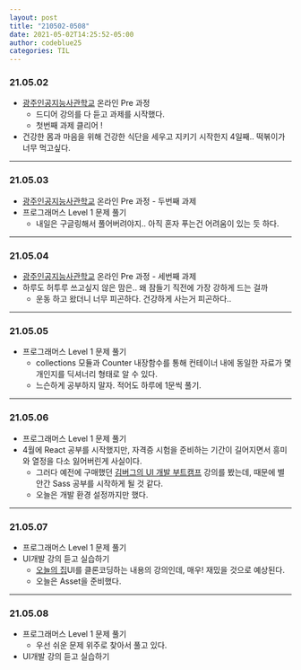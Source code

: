 ```yaml
---
layout: post
title: "210502-0508"
date: 2021-05-02T14:25:52-05:00
author: codeblue25
categories: TIL
---
```


<h3>21.05.02</h3>

- [광주인공지능사관학교](https://aischool.likelion.net/) 온라인 Pre 과정
  - 드디어 강의를 다 듣고 과제를 시작했다.
  - 첫번째 과제 클리어 !
- 건강한 몸과 마음을 위해 건강한 식단을 세우고 지키기 시작한지 4일째.. 떡볶이가 너무 먹고싶다.

---

<h3>21.05.03</h3>

- [광주인공지능사관학교](https://aischool.likelion.net/) 온라인 Pre 과정 - 두번째 과제
- 프로그래머스 Level 1 문제 풀기
  - 내일은 구글링해서 풀어버려야지.. 아직 혼자 푸는건 어려움이 있는 듯 하다.

---

<h3>21.05.04</h3>

- [광주인공지능사관학교](https://aischool.likelion.net/) 온라인 Pre 과정 - 세번째 과제
- 하루도 허투루 쓰고싶지 않은 맘은.. 왜 잠들기 직전에 가장 강하게 드는 걸까
  - 운동 하고 왔더니 너무 피곤하다. 건강하게 사는거 피곤하다..

---

<h3>21.05.05</h3>

- 프로그래머스 Level 1 문제 풀기
  - collections 모듈과 Counter 내장함수를 통해 컨테이너 내에 동일한 자료가 몇 개인지를 딕셔너리 형태로 알 수 있다.
  - 느슨하게 공부하지 말자. 적어도 하루에 1문씩 풀기.

---

<h3>21.05.06</h3>

- 프로그래머스 Level 1 문제 풀기
- 4월에 React 공부를 시작했지만, 자격증 시험을 준비하는 기간이 길어지면서 흥미와 열정을 다소 잃어버린게 사실이다.
  - 그러다 예전에 구매했던 [김버그의 UI 개발 부트캠프](https://edu.goorm.io/lecture/25681/%EA%B9%80%EB%B2%84%EA%B7%B8%EC%9D%98-ui-%EA%B0%9C%EB%B0%9C-%EB%B6%80%ED%8A%B8%EC%BA%A0%ED%94%84-%EA%B2%BD%EB%A0%A5%EA%B0%99%EC%9D%80-%EC%8B%A0%EC%9E%85%EC%9C%BC%EB%A1%9C-%EB%A0%88%EB%B2%A8%EC%97%85) 강의를 봤는데, 때문에 별안간 Sass 공부를 시작하게 될 것 같다.
  - 오늘은 개발 환경 설정까지만 했다.

---

<h3>21.05.07</h3>

- 프로그래머스 Level 1 문제 풀기
- UI개발 강의 듣고 실습하기
  - [오늘의 집](https://ohou.se/)UI를 클론코딩하는 내용의 강의인데, 매우! 재밌을 것으로 예상된다.
  * 오늘은 Asset을 준비했다.

---

<h3>21.05.08</h3>

- 프로그래머스 Level 1 문제 풀기
  - 우선 쉬운 문제 위주로 찾아서 풀고 있다.
- UI개발 강의 듣고 실습하기
